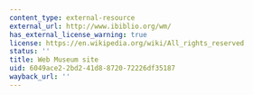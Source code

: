 ```yaml
---
content_type: external-resource
external_url: http://www.ibiblio.org/wm/
has_external_license_warning: true
license: https://en.wikipedia.org/wiki/All_rights_reserved
status: ''
title: Web Museum site
uid: 6049ace2-2bd2-41d8-8720-72226df35187
wayback_url: ''
---
```

